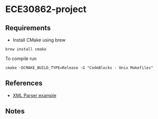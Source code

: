 # ECE30862-project
## Requirements
* Install CMake using brew
```
brew install cmake
```

To compile run
```
cmake -DCMAKE_BUILD_TYPE=Release -G "CodeBlocks - Unix Makefiles"
```



## References
* [XML Parser example](https://gist.github.com/JSchaenzle/2726944)

## Notes
